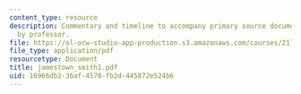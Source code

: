 ```yaml
---
content_type: resource
description: Commentary and timeline to accompany primary source document.  Prepared
  by professor.
file: https://ol-ocw-studio-app-production.s3.amazonaws.com/courses/21l-007j-after-columbus-fall-2003/16966db236af4578fb2d445872e524b6_jamestown_smith1.pdf
file_type: application/pdf
resourcetype: Document
title: jamestown_smith1.pdf
uid: 16966db2-36af-4578-fb2d-445872e524b6
---
```

